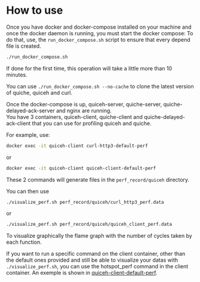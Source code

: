 # How to use

Once you have docker and docker-compose installed on your machine and once the docker daemon is running, you must start the docker compose:
To do that, use, the `run_docker_compose.sh` script to ensure that every depend file is created.

```sh
./run_docker_compose.sh
```

If done for the first time, this operation will take a little more than 10 minutes.

You can use `./run_docker_compose.sh --no-cache` to clone the latest version of quiche, quiceh and curl.

Once the docker-compose is up, quiceh-server, quiche-server, quiche-delayed-ack-server and nginx are running.  
You have 3 containers, quiceh-client, quiche-client and quiche-delayed-ack-client that you can use for profiling quiceh and quiche.

For example, use:
```sh
docker exec -it quiceh-client curl-http3-default-perf
```
or
```sh
docker exec -it quiceh-client quiceh-client-default-perf
```

These 2 commands will generate files in the `perf_record/quiceh` directory.

You can then use
```sh
./visualize_perf.sh perf_record/quiceh/curl_http3_perf.data
```
or
```sh
./visualize_perf.sh perf_record/quiceh/quiceh_client_perf.data
```

To visualize graphically the flame graph with the number of cycles taken by each function.


If you want to run a specific command on the client container, other than the default ones provided and still be able to visualize your datas with `./visualize_perf.sh`, you can use the hotspot_perf command in the client container.
An exemple is shown in [quiceh-client-default-perf](./images/curl_quiceh/quiceh-client-default-perf).